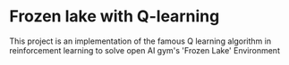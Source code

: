 # Frozen lake with Q-learning

This project is an implementation of the famous Q learning algorithm in reinforcement learning to solve open AI gym's 'Frozen Lake' Environment
